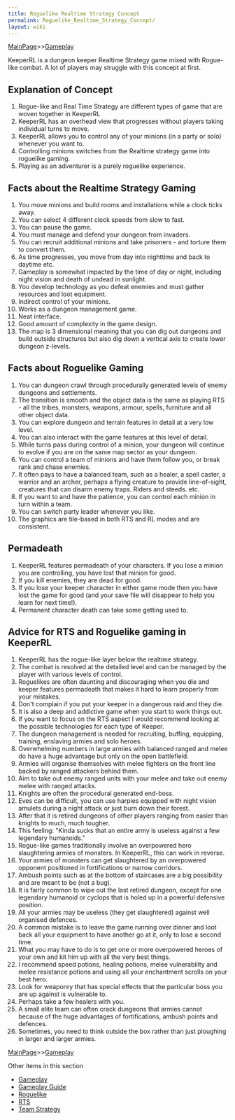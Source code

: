 ```yaml
---
title: Roguelike Realtime Strategy Concept
permalink: Roguelike_Realtime_Strategy_Concept/
layout: wiki
---
```


[MainPage](/keeperrl_wiki/ "wikilink")>>[Gameplay](/keeperrl_wiki/Gameplay "wikilink")

KeeperRL is a dungeon keeper Realtime Strategy game mixed with Rogue-like combat. A lot of players may struggle with this concept at first.

Explanation of Concept
----------------------

1.  Rogue-like and Real Time Strategy are different types of game that are woven together in KeeperRL 
2.  KeeperRL has an overhead view that progresses without players taking individual turns to move.
3.  KeeperRL allows you to control any of your minions (in a party or solo) whenever you want to.
4.  Controlling minions switches from the Realtime strategy game into roguelike gaming.
5.  Playing as an adventurer is a purely roguelike experience.

Facts about the Realtime Strategy Gaming
----------------------------------------

1.  You move minions and build rooms and installations while a clock ticks away.
2.  You can select 4 different clock speeds from slow to fast.
3.  You can pause the game.
4.  You must manage and defend your dungeon from invaders.
5.  You can recruit additional minions and take prisoners - and torture them to convert them.
6.  As time progresses, you move from day into nighttime and back to daytime etc.
7.  Gameplay is somewhat impacted by the time of day or night, including night vision and death of undead in sunlight.
8.  You develop technology as you defeat enemies and must gather resources and loot equipment.
9.  Indirect control of your minions.
10. Works as a dungeon management game.
11. Neat interface.
12. Good amount of complexity in the game design.
13. The map is 3 dimensional meaning that you can dig out dungeons and build outside structures but also dig down a vertical axis to create lower dungeon z-levels. 
  
Facts about Roguelike Gaming
----------------------------

1.  You can dungeon crawl through procedurally generated levels of enemy dungeons and settlements.
2.  The transition is smooth and the object data is the same as playing RTS - all the tribes, monsters, weapons, armour, spells, furniture and all other object data.
3.  You can explore dungeon and terrain features in detail at a very low level.
4.  You can also interact with the game features at this level of detail.
5.  While turns pass during control of a minion, your dungeon will continue to evolve if you are on the same map sector as your dungeon.
6.  You can control a team of minions and have them follow you, or break rank and chase enemies.
7.  It often pays to have a balanced team, such as a healer, a spell caster, a warrior and an archer, perhaps a flying creature to provide line-of-sight, creatures that can disarm enemy traps. Riders and steeds. etc.
8.  If you want to and have the patience, you can control each minion in turn within a team.
9.  You can switch party leader whenever you like.
10. The graphics are tile-based in both RTS and RL modes and are consistent.

Permadeath
----------

1.  KeeperRL features permadeath of your characters. If you lose a minion you are controlling, you have lost that minion for good.
2.  If you kill enemies, they are dead for good.
3.  If you lose your keeper character in either game mode then you have lost the game for good (and your save file will disappear to help you learn for next time!).
4.  Permanent character death can take some getting used to.
  
Advice for RTS and Roguelike gaming in KeeperRL
-----------------------------------------------
  
1.  KeeperRL has the rogue-like layer below the realtime strategy.
2.  The combat is resolved at the detailed level and can be managed by the player with various levels of control.
3.  Roguelikes are often daunting and discouraging when you die and keeper features permadeath that makes it hard to learn properly from your mistakes.
4.  Don't complain if you put your keeper in a dangerous raid and they die.
5.  It is also a deep and addictive game when you start to work things out.
6.  If you want to focus on the RTS aspect I would recommend looking at the possible technologies for each type of Keeper.
7.  The dungeon management is needed for recruiting, buffing, equipping, training, enslaving armies and solo heroes.
8.  Overwhelming numbers in large armies with balanced ranged and melee do have a huge advantage but only on the open battlefield.
9.  Armies will organise themselves with melee fighters on the front line backed by ranged attackers behind them.
10.  Aim to take out enemy ranged units with your melee and take out enemy melee with ranged attacks.
11. Knights are often the procedural generated end-boss.
12. Eves can be difficult, you can use harpies equipped with night vision amulets during a night attack or just burn down their forest.
13. After that it is retired dungeons of other players ranging from easier than knights to much, much tougher.
14. This feeling: "Kinda sucks that an entire army is useless against a few legendary humanoids."
15. Rogue-like games traditionally involve an overpowered hero slaughtering armies of monsters. In KeeperRL, this can work in reverse.
16. Your armies of monsters can get slaughtered by an overpowered opponent positioned in fortifications or narrow corridors.
17. Ambush points such as at the bottom of staircases are a big possibility and are meant to be (not a bug).
18. It is fairly common to wipe out the last retired dungeon, except for one legendary humanoid or cyclops that is holed up in a powerful defensive position.
19. All your armies may be useless (they get slaughtered) against well organised defences.
20. A common mistake is to leave the game running over dinner and loot back all your equipment to have another go at it, only to lose a second time.
21. What you may have to do is to get one or more overpowered heroes of your own and kit him up with all the very best things.
22. I recommend speed potions, healing potions, melee vulnerability and melee resistance potions and using all your enchantment scrolls on your best hero.
23. Look for weaponry that has special effects that the particular boss you are up against is vulnerable to.
24. Perhaps take a few healers with you.
25. A small elite team can often crack dungeons that armies cannot because of the huge advantages of fortifications, ambush points and defences.
26. Sometimes, you need to think outside the box rather than just ploughing in larger and larger armies.

[MainPage](/keeperrl_wiki/ "wikilink")>>[Gameplay](/keeperrl_wiki/Gameplay "wikilink")

Other items in this section
-    [Gameplay](/keeperrl_wiki/Gameplay "wikilink")
-    [Gameplay Guide](/keeperrl_wiki/Gameplay_Guide "wikilink")
-    [Roguelike](/keeperrl_wiki/Roguelike "wikilink")
-    [RTS](/keeperrl_wiki/RTS "wikilink")
-    [Team Strategy](/keeperrl_wiki/Team_Strategy "wikilink")

